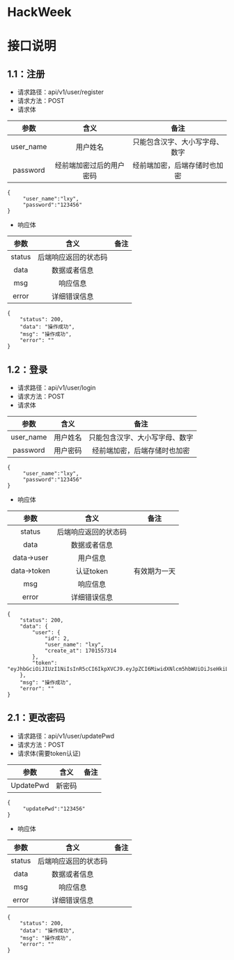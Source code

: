 # HackWeek

# 接口说明
## 1.1：注册

- 请求路径：api/v1/user/register
- 请求方法：POST
- 请求体

|   参数    |           含义           |              备注              |
| :-------: | :----------------------: | :----------------------------: |
| user_name |         用户姓名         | 只能包含汉字、大小写字母、数字 |
| password  | 经前端加密过后的用户密码 |  经前端加密，后端存储时也加密  |

```
{
     "user_name":"lxy",
     "password":"123456"
}
```



- 响应体

|  参数  |         含义         | 备注 |
| :----: | :------------------: | ---- |
| status | 后端响应返回的状态码 |      |
|  data  |     数据或者信息     |      |
|  msg   |       响应信息       |      |
| error  |     详细错误信息     |      |

```
{
    "status": 200,
    "data": "操作成功",
    "msg": "操作成功",
    "error": ""
}
```



## 1.2：登录

- 请求路径：api/v1/user/login
- 请求方法：POST
- 请求体

|   参数    |   含义   |              备注              |
| :-------: | :------: | :----------------------------: |
| user_name | 用户姓名 | 只能包含汉字、大小写字母、数字 |
| password  | 用户密码 |  经前端加密，后端存储时也加密  |

```
{
     "user_name":"lxy",
     "password":"123456"
}
```



- 响应体

|    参数     |         含义         |     备注     |
| :---------: | :------------------: | :----------: |
|   status    | 后端响应返回的状态码 |              |
|    data     |     数据或者信息     |              |
| data->user  |       用户信息       |              |
| data->token |      认证token       | 有效期为一天 |
|     msg     |       响应信息       |              |
|    error    |     详细错误信息     |              |

```
{
    "status": 200,
    "data": {
        "user": {
            "id": 2,
            "user_name": "lxy",
            "create_at": 1701557314
        },
        "token": "eyJhbGciOiJIUzI1NiIsInR5cCI6IkpXVCJ9.eyJpZCI6MiwidXNlcm5hbWUiOiJseHkiLCJleHAiOjE3MDE2NDM3MjUsImlzcyI6InRvLWRvLWxpc3QifQ.XOQFVHIcdttR0BpQFANUcbLmgstmZhQh5BM6hwm2Qek"
    },
    "msg": "操作成功",
    "error": ""
}
```

## 2.1：更改密码

- 请求路径：api/v1/user/updatePwd
- 请求方法：POST
- 请求体(需要token认证)

|   参数   | 含义  |         备注         |
| :------: |:---:| :------------------: |
| UpdatePwd | 新密码 |  |

```
{
     "updatePwd":"123456"
}
```



- 响应体

|  参数  |         含义         | 备注 |
| :----: | :------------------: | :--: |
| status | 后端响应返回的状态码 |      |
|  data  |     数据或者信息     |      |
|  msg   |       响应信息       |      |
| error  |     详细错误信息     |      |

```
{
    "status": 200,
    "data": "操作成功",
    "msg": "操作成功",
    "error": ""
}
```